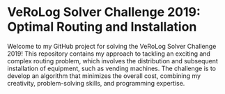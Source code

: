 # VeRoLog Solver Challenge 2019: Optimal Routing and Installation
Welcome to my GitHub project for solving the VeRoLog Solver Challenge 2019! This repository contains my approach to tackling an exciting and complex routing problem, which involves the distribution and subsequent installation of equipment, such as vending machines. The challenge is to develop an algorithm that minimizes the overall cost, combining my creativity, problem-solving skills, and programming expertise.
